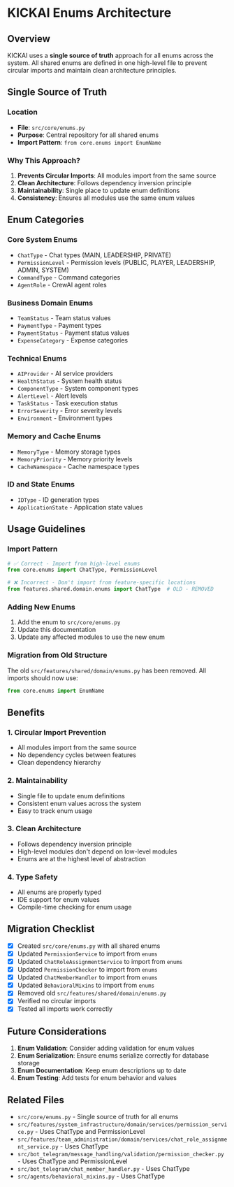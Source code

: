 # KICKAI Enums Architecture

## Overview

KICKAI uses a **single source of truth** approach for all enums across the system. All shared enums are defined in one high-level file to prevent circular imports and maintain clean architecture principles.

## Single Source of Truth

### Location
- **File**: `src/core/enums.py`
- **Purpose**: Central repository for all shared enums
- **Import Pattern**: `from core.enums import EnumName`

### Why This Approach?

1. **Prevents Circular Imports**: All modules import from the same source
2. **Clean Architecture**: Follows dependency inversion principle
3. **Maintainability**: Single place to update enum definitions
4. **Consistency**: Ensures all modules use the same enum values

## Enum Categories

### Core System Enums
- `ChatType` - Chat types (MAIN, LEADERSHIP, PRIVATE)
- `PermissionLevel` - Permission levels (PUBLIC, PLAYER, LEADERSHIP, ADMIN, SYSTEM)
- `CommandType` - Command categories
- `AgentRole` - CrewAI agent roles

### Business Domain Enums
- `TeamStatus` - Team status values
- `PaymentType` - Payment types
- `PaymentStatus` - Payment status values
- `ExpenseCategory` - Expense categories

### Technical Enums
- `AIProvider` - AI service providers
- `HealthStatus` - System health status
- `ComponentType` - System component types
- `AlertLevel` - Alert levels
- `TaskStatus` - Task execution status
- `ErrorSeverity` - Error severity levels
- `Environment` - Environment types

### Memory and Cache Enums
- `MemoryType` - Memory storage types
- `MemoryPriority` - Memory priority levels
- `CacheNamespace` - Cache namespace types

### ID and State Enums
- `IDType` - ID generation types
- `ApplicationState` - Application state values

## Usage Guidelines

### Import Pattern
```python
# ✅ Correct - Import from high-level enums
from core.enums import ChatType, PermissionLevel

# ❌ Incorrect - Don't import from feature-specific locations
from features.shared.domain.enums import ChatType  # OLD - REMOVED
```

### Adding New Enums
1. Add the enum to `src/core/enums.py`
2. Update this documentation
3. Update any affected modules to use the new enum

### Migration from Old Structure
The old `src/features/shared/domain/enums.py` has been removed. All imports should now use:
```python
from core.enums import EnumName
```

## Benefits

### 1. Circular Import Prevention
- All modules import from the same source
- No dependency cycles between features
- Clean dependency hierarchy

### 2. Maintainability
- Single file to update enum definitions
- Consistent enum values across the system
- Easy to track enum usage

### 3. Clean Architecture
- Follows dependency inversion principle
- High-level modules don't depend on low-level modules
- Enums are at the highest level of abstraction

### 4. Type Safety
- All enums are properly typed
- IDE support for enum values
- Compile-time checking for enum usage

## Migration Checklist

- [x] Created `src/core/enums.py` with all shared enums
- [x] Updated `PermissionService` to import from `enums`
- [x] Updated `ChatRoleAssignmentService` to import from `enums`
- [x] Updated `PermissionChecker` to import from `enums`
- [x] Updated `ChatMemberHandler` to import from `enums`
- [x] Updated `BehavioralMixins` to import from `enums`
- [x] Removed old `src/features/shared/domain/enums.py`
- [x] Verified no circular imports
- [x] Tested all imports work correctly

## Future Considerations

1. **Enum Validation**: Consider adding validation for enum values
2. **Enum Serialization**: Ensure enums serialize correctly for database storage
3. **Enum Documentation**: Keep enum descriptions up to date
4. **Enum Testing**: Add tests for enum behavior and values

## Related Files

- `src/core/enums.py` - Single source of truth for all enums
- `src/features/system_infrastructure/domain/services/permission_service.py` - Uses ChatType and PermissionLevel
- `src/features/team_administration/domain/services/chat_role_assignment_service.py` - Uses ChatType
- `src/bot_telegram/message_handling/validation/permission_checker.py` - Uses ChatType and PermissionLevel
- `src/bot_telegram/chat_member_handler.py` - Uses ChatType
- `src/agents/behavioral_mixins.py` - Uses ChatType 